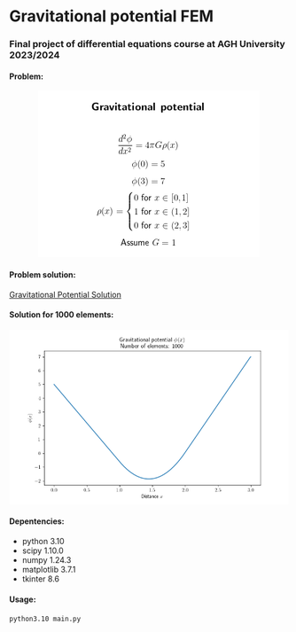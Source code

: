 # Gravitational potential FEM
### Final project of differential equations course at AGH University 2023/2024

#### Problem:
<p align="center">
  <img src="latex.png" alt="Problem">
</p>

#### Problem solution:
[Gravitational Potential Solution](GravitationalPotentialSolution.pdf)

#### Solution for 1000 elements:
<p align="center">
  <img src="solution1000.png" alt="Solution for 1000 elements">
</p>

#### Depentencies:
- python 3.10
- scipy 1.10.0
- numpy 1.24.3
- matplotlib 3.7.1
- tkinter 8.6

#### Usage:
```
python3.10 main.py
```